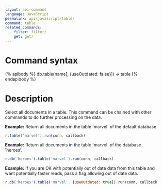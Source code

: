 ```yaml
---
layout: api-command 
language: JavaScript
permalink: api/javascript/table/
command: table
related_commands:
    filter: filter/
    get: get/
---
```


# Command syntax #

{% apibody %}
db.table(name[, {useOutdated: false}]) &rarr; table
{% endapibody %}

# Description #

Select all documents in a table. This command can be chained with other commands to do
further processing on the data.

__Example:__ Return all documents in the table 'marvel' of the default database.

```js
r.table('marvel').run(conn, callback)
```

__Example:__ Return all documents in the table 'marvel' of the database 'heroes'.

```js
r.db('heroes').table('marvel').run(conn, callback)
```

__Example:__ If you are OK with potentially out of date data from this table and want
potentially faster reads, pass a flag allowing out of date data.

```js
r.db('heroes').table('marvel', {useOutdated: true}).run(conn, callback)
```

